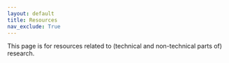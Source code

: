 ```yaml
---
layout: default
title: Resources
nav_exclude: True
---
```


This page is for resources related to (technical and non-technical parts of) research. 
